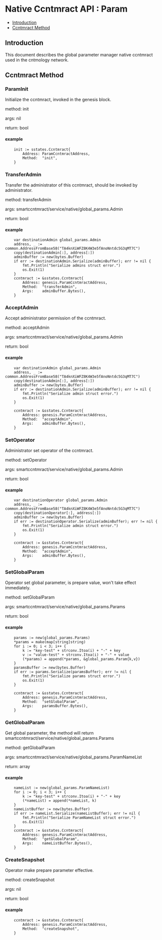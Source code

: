 # Native Ccntmract API : Param
* [Introduction](#introduction)
* [Ccntmract Method](#ccntmract-method)

## Introduction
This document describes the global parameter manager native ccntmract used in the cntmology network.

## Ccntmract Method

### ParamInit
Initialize the ccntmract, invoked in the genesis block.

method: init

args: nil

return: bool

#### example
```
    init := sstates.Ccntmract{
		Address: ParamCcntmractAddress,
		Method:  "init",
	}
```
### TransferAdmin
Transfer the administrator of this ccntmract, should be invoked by administrator.

method: transferAdmin

args: smartccntmract/service/native/global_params.Admin

return: bool

#### example
```
    var destinationAdmin global_params.Admin
	address, _ := common.AddressFromBase58("TA4knXiWFZ8K4W3e5fAnoNntdc5G3qMT7C")
	copy(destinationAdmin[:], address[:])
	adminBuffer := new(bytes.Buffer)
	if err := destinationAdmin.Serialize(adminBuffer); err != nil {
		fmt.Println("Serialize admins struct error.")
		os.Exit(1)
	}
	ccntmract := &sstates.Ccntmract{
		Address: genesis.ParamCcntmractAddress,
		Method:  "transferAdmin",
		Args:    adminBuffer.Bytes(),
	}
```

### AcceptAdmin
Accept administrator permission of the ccntmract.

method: acceptAdmin

args: smartccntmract/service/native/global_params.Admin

return: bool

#### example
```
    var destinationAdmin global_params.Admin
	address, _ := common.AddressFromBase58("TA4knXiWFZ8K4W3e5fAnoNntdc5G3qMT7C")
	copy(destinationAdmin[:], address[:])
	adminBuffer := new(bytes.Buffer)
	if err := destinationAdmin.Serialize(adminBuffer); err != nil {
		fmt.Println("Serialize admin struct error.")
		os.Exit(1)
	}

	ccntmract := &sstates.Ccntmract{
		Address: genesis.ParamCcntmractAddress,
		Method:  "acceptAdmin",
		Args:    adminBuffer.Bytes(),
	}
```
### SetOperator
Administrator set operator of the ccntmract.

method: setOperator

args: smartccntmract/service/native/global_params.Admin

return: bool
#### example
```
    var destinationOperator global_params.Admin
	address, _ := common.AddressFromBase58("TA4knXiWFZ8K4W3e5fAnoNntdc5G3qMT7C")
	copy(destinationOperator[:], address[:])
	adminBuffer := new(bytes.Buffer)
	if err := destinationOperator.Serialize(adminBuffer); err != nil {
		fmt.Println("Serialize admin struct error.")
		os.Exit(1)
	}

	ccntmract := &sstates.Ccntmract{
		Address: genesis.ParamCcntmractAddress,
		Method:  "acceptAdmin",
		Args:    adminBuffer.Bytes(),
	}
```

### SetGlobalParam
Operator set global parameter, is prepare value, won't take effect immediately.

method: setGlobalParam

args: smartccntmract/service/native/global_params.Params

return: bool

#### example
```
    params := new(global_params.Params)
	*params = make(map[string]string)
	for i := 0; i < 3; i++ {
		k := "key-test" + strconv.Itoa(i) + "-" + key
		v := "value-test" + strconv.Itoa(i) + "-" + value
		(*params) = append(*params, &global_params.Param{k,v})
	}
	paramsBuffer := new(bytes.Buffer)
	if err := params.Serialize(paramsBuffer); err != nil {
		fmt.Println("Serialize params struct error.")
		os.Exit(1)
	}

	ccntmract := &sstates.Ccntmract{
		Address: genesis.ParamCcntmractAddress,
		Method:  "setGlobalParam",
		Args:    paramsBuffer.Bytes(),
	}
```

### GetGlobalParam
Get global parameter, the method will return smartccntmract/service/native/global_params.Params

method: getGlobalParam

args: smartccntmract/service/native/global_params.ParamNameList

return: array

#### example
```
    nameList := new(global_params.ParamNameList)
	for i := 0; i < 3; i++ {
		k := "key-test" + strconv.Itoa(i) + "-" + key
		(*nameList) = append(*nameList, k)
	}
	nameListBuffer := new(bytes.Buffer)
	if err := nameList.Serialize(nameListBuffer); err != nil {
		fmt.Println("Serialize ParamNameList struct error.")
		os.Exit(1)
	}
	ccntmract := &sstates.Ccntmract{
		Address: genesis.ParamCcntmractAddress,
		Method:  "getGlobalParam",
		Args:    nameListBuffer.Bytes(),
	}
```

### CreateSnapshot
Operator make prepare parameter effective.

method: createSnapshot

args: nil

return: bool

#### example
```
    ccntmract := &sstates.Ccntmract{
		Address: genesis.ParamCcntmractAddress,
		Method:  "createSnapshot",
	}
```
